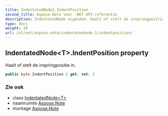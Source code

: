 ```yaml
---
title: IndentatedNode1.IndentPosition
second_title: Aspose.Note voor .NET API-referentie
description: IndentatedNode eigendom. Haalt of stelt de inspringpositie in.
type: docs
weight: 10
url: /nl/net/aspose.note/indentatednode-1/indentposition/
---
```

## IndentatedNode&lt;T&gt;.IndentPosition property

Haalt of stelt de inspringpositie in.

```csharp
public byte IndentPosition { get; set; }
```

### Zie ook

* class [IndentatedNode&lt;T&gt;](../)
* naamruimte [Aspose.Note](../../indentatednode-1/)
* montage [Aspose.Note](../../../)


